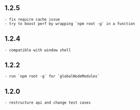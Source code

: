 ## 1.2.5
	- fix require cache issue
	- try to boost perf by wrapping `npm root -g` in a function


## 1.2.4
	- compatible with window shell

## 1.2.2
	- run `npm root -g` for `globalNodeModules`

## 1.2.0
	- restructure api and change test cases